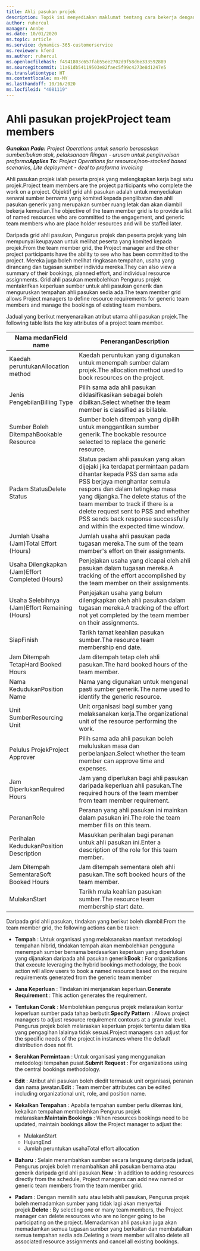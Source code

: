 ```yaml
---
title: Ahli pasukan projek
description: Topik ini menyediakan maklumat tentang cara bekerja dengan maklumat, atribut dan penjadualan ahli pasukan projek.
author: ruhercul
manager: Annbe
ms.date: 10/01/2020
ms.topic: article
ms.service: dynamics-365-customerservice
ms.reviewer: kfend
ms.author: ruhercul
ms.openlocfilehash: f4941803c657fab55ee2702d9f58d6e333592889
ms.sourcegitcommit: 11a61db54119503e82faec5f99c4273e8d1247e5
ms.translationtype: HT
ms.contentlocale: ms-MY
ms.lasthandoff: 10/16/2020
ms.locfileid: "4081119"
---
```

# <a name="project-team-members"></a><span data-ttu-id="30a14-103">Ahli pasukan projek</span><span class="sxs-lookup"><span data-stu-id="30a14-103">Project team members</span></span>

<span data-ttu-id="30a14-104">_**Gunakan Pada:** Project Operations untuk senario berasaskan sumber/bukan stok, pelaksanaan Ringan - urusan untuk penginvoisan proforma_</span><span class="sxs-lookup"><span data-stu-id="30a14-104">_**Applies To:** Project Operations for resource/non-stocked based scenarios, Lite deployment - deal to proforma invoicing_</span></span>

<span data-ttu-id="30a14-105">Ahli pasukan projek ialah peserta projek yang melengkapkan kerja bagi satu projek.</span><span class="sxs-lookup"><span data-stu-id="30a14-105">Project team members are the project participants who complete the work on a project.</span></span> <span data-ttu-id="30a14-106">Objektif grid ahli pasukan adalah untuk menyediakan senarai sumber bernama yang komited kepada penglibatan dan ahli pasukan generik yang merupakan sumber ruang letak dan akan diambil bekerja kemudian.</span><span class="sxs-lookup"><span data-stu-id="30a14-106">The objective of the team member grid is to provide a list of named resources who are committed to the engagement, and generic team members who are place holder resources and will be staffed later.</span></span>

<span data-ttu-id="30a14-107">Daripada grid ahli pasukan, Pengurus projek dan peserta projek yang lain mempunyai keupayaan untuk melihat peserta yang komited kepada projek.</span><span class="sxs-lookup"><span data-stu-id="30a14-107">From the team member grid, the Project manager and the other project participants have the ability to see who has been committed to the project.</span></span> <span data-ttu-id="30a14-108">Mereka juga boleh melihat ringkasan tempahan, usaha yang dirancang dan tugasan sumber individu mereka.</span><span class="sxs-lookup"><span data-stu-id="30a14-108">They can also view a summary of their bookings, planned effort, and individual resource assignments.</span></span> <span data-ttu-id="30a14-109">Grid ahli pasukan membolehkan Pengurus projek mentakrifkan keperluan sumber untuk ahli pasukan generik dan menguruskan tempahan ahli pasukan sedia ada.</span><span class="sxs-lookup"><span data-stu-id="30a14-109">The team member grid allows Project managers to define resource requirements for generic team members and manage the bookings of existing team members.</span></span>

<span data-ttu-id="30a14-110">Jadual yang berikut menyenaraikan atribut utama ahli pasukan projek.</span><span class="sxs-lookup"><span data-stu-id="30a14-110">The following table lists the key attributes of a project team member.</span></span>

| <span data-ttu-id="30a14-111">Nama medan</span><span class="sxs-lookup"><span data-stu-id="30a14-111">Field name</span></span>          | <span data-ttu-id="30a14-112">Penerangan</span><span class="sxs-lookup"><span data-stu-id="30a14-112">Description</span></span>                                                                                                                                                                  |
|--------------------------|-----------------------------------------------------------------------------------------------------------------------------------------------------------------------------------|
| <span data-ttu-id="30a14-113">Kaedah peruntukan</span><span class="sxs-lookup"><span data-stu-id="30a14-113">Allocation method</span></span>        | <span data-ttu-id="30a14-114">Kaedah peruntukan yang digunakan untuk menempah sumber dalam projek.</span><span class="sxs-lookup"><span data-stu-id="30a14-114">The allocation method used to book resources on the project.</span></span>                                                                         |
| <span data-ttu-id="30a14-115">Jenis Pengebilan</span><span class="sxs-lookup"><span data-stu-id="30a14-115">Billing Type</span></span>             | <span data-ttu-id="30a14-116">Pilih sama ada ahli pasukan diklasifikasikan sebagai boleh dibilkan.</span><span class="sxs-lookup"><span data-stu-id="30a14-116">Select whether the team member is classified as billable.</span></span>                                                                                                                                       |
| <span data-ttu-id="30a14-117">Sumber Boleh Ditempah</span><span class="sxs-lookup"><span data-stu-id="30a14-117">Bookable Resource</span></span>        | <span data-ttu-id="30a14-118">Sumber boleh ditempah yang dipilih untuk menggantikan sumber generik.</span><span class="sxs-lookup"><span data-stu-id="30a14-118">The bookable resource selected to replace the generic resource.</span></span>                                                                                                                   |
| <span data-ttu-id="30a14-119">Padam Status</span><span class="sxs-lookup"><span data-stu-id="30a14-119">Delete Status</span></span>            | <span data-ttu-id="30a14-120">Status padam ahli pasukan yang akan dijejaki jika terdapat permintaan padam dihantar kepada PSS dan sama ada PSS berjaya menghantar semula respons dan dalam tetingkap masa yang dijangka.</span><span class="sxs-lookup"><span data-stu-id="30a14-120">The delete status of the team member to track if there is a delete request sent to PSS and whether PSS sends back response successfully and within the expected time window.</span></span> |
| <span data-ttu-id="30a14-121">Jumlah Usaha (Jam)</span><span class="sxs-lookup"><span data-stu-id="30a14-121">Total Effort (Hours)</span></span>     | <span data-ttu-id="30a14-122">Jumlah usaha ahli pasukan pada tugasan mereka.</span><span class="sxs-lookup"><span data-stu-id="30a14-122">The sum of the team member's effort on their assignments.</span></span>                                                                                                                         |
| <span data-ttu-id="30a14-123">Usaha Dilengkapkan (Jam)</span><span class="sxs-lookup"><span data-stu-id="30a14-123">Effort Completed (Hours)</span></span> | <span data-ttu-id="30a14-124">Penjejakan usaha yang dicapai oleh ahli pasukan dalam tugasan mereka.</span><span class="sxs-lookup"><span data-stu-id="30a14-124">A tracking of the effort accomplished by the team member on their assignments.</span></span>                                                                                           |
| <span data-ttu-id="30a14-125">Usaha Selebihnya (Jam)</span><span class="sxs-lookup"><span data-stu-id="30a14-125">Effort Remaining (Hours)</span></span> | <span data-ttu-id="30a14-126">Penjejakan usaha yang belum dilengkapkan oleh ahli pasukan dalam tugasan mereka.</span><span class="sxs-lookup"><span data-stu-id="30a14-126">A tracking of the effort not yet completed by the team member on their assignments.</span></span>                                                                                    |
| <span data-ttu-id="30a14-127">Siap</span><span class="sxs-lookup"><span data-stu-id="30a14-127">Finish</span></span>                   | <span data-ttu-id="30a14-128">Tarikh tamat keahlian pasukan sumber.</span><span class="sxs-lookup"><span data-stu-id="30a14-128">The resource team membership end date.</span></span>                                                                                                                                            |
| <span data-ttu-id="30a14-129">Jam Ditempah Tetap</span><span class="sxs-lookup"><span data-stu-id="30a14-129">Hard Booked Hours</span></span>        | <span data-ttu-id="30a14-130">Jam ditempah tetap oleh ahli pasukan.</span><span class="sxs-lookup"><span data-stu-id="30a14-130">The hard booked hours of the team member.</span></span>                                                                                                                                                                |
| <span data-ttu-id="30a14-131">Nama Kedudukan</span><span class="sxs-lookup"><span data-stu-id="30a14-131">Position Name</span></span>            | <span data-ttu-id="30a14-132">Nama yang digunakan untuk mengenal pasti sumber generik.</span><span class="sxs-lookup"><span data-stu-id="30a14-132">The name used to identify the generic resource.</span></span>                                                                                                                                   |
| <span data-ttu-id="30a14-133">Unit Sumber</span><span class="sxs-lookup"><span data-stu-id="30a14-133">Resourcing Unit</span></span>          | <span data-ttu-id="30a14-134">Unit organisasi bagi sumber yang melaksanakan kerja.</span><span class="sxs-lookup"><span data-stu-id="30a14-134">The organizational unit of the resource performing the work.</span></span>                                                                                                                      |
| <span data-ttu-id="30a14-135">Pelulus Projek</span><span class="sxs-lookup"><span data-stu-id="30a14-135">Project Approver</span></span>         | <span data-ttu-id="30a14-136">Pilih sama ada ahli pasukan boleh meluluskan masa dan perbelanjaan.</span><span class="sxs-lookup"><span data-stu-id="30a14-136">Select whether the team member can approve time and expenses.</span></span>                                                                                                                     |
| <span data-ttu-id="30a14-137">Jam Diperlukan</span><span class="sxs-lookup"><span data-stu-id="30a14-137">Required Hours</span></span>           | <span data-ttu-id="30a14-138">Jam yang diperlukan bagi ahli pasukan daripada keperluan ahli pasukan.</span><span class="sxs-lookup"><span data-stu-id="30a14-138">The required hours of the team member from team member requirement.</span></span>                                                                                                                       |
| <span data-ttu-id="30a14-139">Peranan</span><span class="sxs-lookup"><span data-stu-id="30a14-139">Role</span></span>                     | <span data-ttu-id="30a14-140">Peranan yang ahli pasukan ini mainkan dalam pasukan ini.</span><span class="sxs-lookup"><span data-stu-id="30a14-140">The role the team member fills on this team.</span></span>                                                                                                                                |
| <span data-ttu-id="30a14-141">Perihalan Kedudukan</span><span class="sxs-lookup"><span data-stu-id="30a14-141">Position Description</span></span>     | <span data-ttu-id="30a14-142">Masukkan perihalan bagi peranan untuk ahli pasukan ini.</span><span class="sxs-lookup"><span data-stu-id="30a14-142">Enter a description of the role for this team member.</span></span>                                                                                                                             |
| <span data-ttu-id="30a14-143">Jam Ditempah Sementara</span><span class="sxs-lookup"><span data-stu-id="30a14-143">Soft Booked Hours</span></span>        | <span data-ttu-id="30a14-144">Jam ditempah sementara oleh ahli pasukan.</span><span class="sxs-lookup"><span data-stu-id="30a14-144">The soft booked hours of the team member.</span></span>                                                                                                                                                                 |
| <span data-ttu-id="30a14-145">Mulakan</span><span class="sxs-lookup"><span data-stu-id="30a14-145">Start</span></span>                    | <span data-ttu-id="30a14-146">Tarikh mula keahlian pasukan sumber.</span><span class="sxs-lookup"><span data-stu-id="30a14-146">The resource team membership start date.</span></span>                                                                                                                                          |

<span data-ttu-id="30a14-147">Daripada grid ahli pasukan, tindakan yang berikut boleh diambil:</span><span class="sxs-lookup"><span data-stu-id="30a14-147">From the team member grid, the following actions can be taken:</span></span>

- <span data-ttu-id="30a14-148">**Tempah** : Untuk organisasi yang melaksanakan manfaat metodologi tempahan hibrid, tindakan tempah akan membolehkan pengguna menempah sumber bernama berdasarkan keperluan yang diperlukan yang dijanakan daripada ahli pasukan generik</span><span class="sxs-lookup"><span data-stu-id="30a14-148">**Book** : For organizations that execute leveraging the hybrid bookings methodology, the book action will allow users to book a named resource based on the require requirements generated from the generic team member</span></span>
- <span data-ttu-id="30a14-149">**Jana Keperluan** : Tindakan ini menjanakan keperluan.</span><span class="sxs-lookup"><span data-stu-id="30a14-149">**Generate Requirement** : This action generates the requirement.</span></span>
- <span data-ttu-id="30a14-150">**Tentukan Corak** : Membolehkan pengurus projek melaraskan kontur keperluan sumber pada tahap berbutir.</span><span class="sxs-lookup"><span data-stu-id="30a14-150">**Specify Pattern** : Allows project managers to adjust resource requirement contours at a granular level.</span></span> <span data-ttu-id="30a14-151">Pengurus projek boleh melaraskan keperluan projek tertentu dalam tika yang pengagihan lalainya tidak sesuai.</span><span class="sxs-lookup"><span data-stu-id="30a14-151">Project managers can adjust for the specific needs of the project in instances where the default distribution does not fit.</span></span>
- <span data-ttu-id="30a14-152">**Serahkan Permintaan** : Untuk organisasi yang menggunakan metodologi tempahan pusat.</span><span class="sxs-lookup"><span data-stu-id="30a14-152">**Submit Request** : For organizations using the central bookings methodology.</span></span>
- <span data-ttu-id="30a14-153">**Edit** : Atribut ahli pasukan boleh diedit termasuk unit organisasi, peranan dan nama jawatan.</span><span class="sxs-lookup"><span data-stu-id="30a14-153">**Edit** : Team member attributes can be edited including organizational unit, role, and position name.</span></span>
- <span data-ttu-id="30a14-154">**Kekalkan Tempahan** : Apabila tempahan sumber perlu dikemas kini, kekalkan tempahan membolehkan Pengurus projek melaraskan:</span><span class="sxs-lookup"><span data-stu-id="30a14-154">**Maintain Bookings** : When resources bookings need to be updated, maintain bookings allow the Project manager to adjust the:</span></span>

    - <span data-ttu-id="30a14-155">Mulakan</span><span class="sxs-lookup"><span data-stu-id="30a14-155">Start</span></span>
    - <span data-ttu-id="30a14-156">Hujung</span><span class="sxs-lookup"><span data-stu-id="30a14-156">End</span></span>
    - <span data-ttu-id="30a14-157">Jumlah peruntukan usaha</span><span class="sxs-lookup"><span data-stu-id="30a14-157">Total effort allocation</span></span>

- <span data-ttu-id="30a14-158">**Baharu** : Selain menambahkan sumber secara langsung daripada jadual, Pengurus projek boleh menambahkan ahli pasukan bernama atau generik daripada grid ahli pasukan.</span><span class="sxs-lookup"><span data-stu-id="30a14-158">**New** : In addition to adding resources directly from the schedule, Project managers can add new named or generic team members from the team member grid.</span></span>
- <span data-ttu-id="30a14-159">**Padam** : Dengan memilih satu atau lebih ahli pasukan, Pengurus projek boleh memadamkan sumber yang tidak lagi akan menyertai projek.</span><span class="sxs-lookup"><span data-stu-id="30a14-159">**Delete** : By selecting one or many team members, the Project manager can delete resources who are no longer going to be participating on the project.</span></span> <span data-ttu-id="30a14-160">Memadamkan ahli pasukan juga akan memadamkan semua tugasan sumber yang berkaitan dan membatalkan semua tempahan sedia ada.</span><span class="sxs-lookup"><span data-stu-id="30a14-160">Deleting a team member will also delete all associated resource assignments and  cancel all existing bookings.</span></span>
